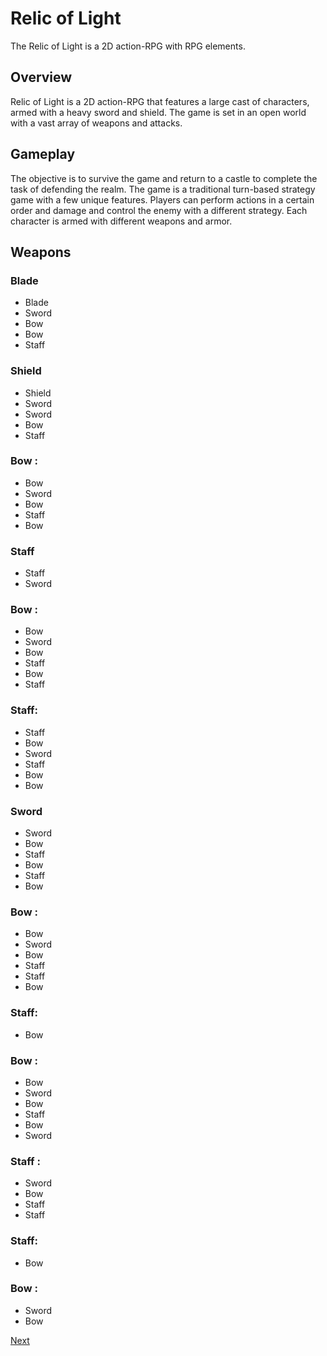 # Relic of Light

The Relic of Light is a 2D action-RPG with RPG elements.

## Overview

Relic of Light is a 2D action-RPG that features a large cast of characters, armed with a heavy sword and shield. The game is set in an open world with a vast array of weapons and attacks.

## Gameplay

The objective is to survive the game and return to a castle to complete the task of defending the realm. The game is a traditional turn-based strategy game with a few unique features. Players can perform actions in a certain order and damage and control the enemy with a different strategy. Each character is armed with different weapons and armor.

## Weapons

### Blade

*   Blade
*   Sword
*   Bow
*   Bow
*   Staff

### Shield

*   Shield
*   Sword
*   Sword
*   Bow
*   Staff

### Bow :

*   Bow
*   Sword
*   Bow
*   Staff
*   Bow

### Staff

*   Staff
*   Sword

### Bow :

*   Bow
*   Sword
*   Bow
*   Staff
*   Bow
*   Staff

### Staff:

*   Staff
*   Bow
*   Sword
*   Staff
*   Bow
*   Bow

### Sword

*   Sword
*   Bow
*   Staff
*   Bow
*   Staff
*   Bow

### Bow :

*   Bow
*   Sword
*   Bow
*   Staff
*   Staff
*   Bow

### Staff:

*   Bow 

### Bow :

*   Bow
*   Sword
*   Bow
*   Staff
*   Bow
*   Sword

### Staff :

*   Sword
*   Bow
*   Staff
*   Staff

### Staff:

*   Bow 

### Bow :

*   Sword
*   Bow

[Next](213.md)